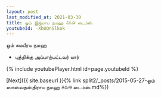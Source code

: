 ```yaml
---
layout: post
last_modified_at: 2021-03-30
title: ஓம் இஜ்யாய நமஹ ௧௦௮ டைம்ஸ்
youtubeId: -XbUQnSlkok
---
```

 
 
 ஓம் கமபீரய நமஹ  
 
 -  புத்திக்கு அப்பாற்பட்டவர் யார் 
 
  
 
  
 
 
 
 
 
 


{% include youtubePlayer.html id=page.youtubeId %}
 
[Next]({{ site.baseurl }}{% link  split2/_posts/2015-05-27-ஓம் ஸாஸ்வதஸ்திராய நமஹ ௧௦௮ டைம்ஸ்.md%})
 

